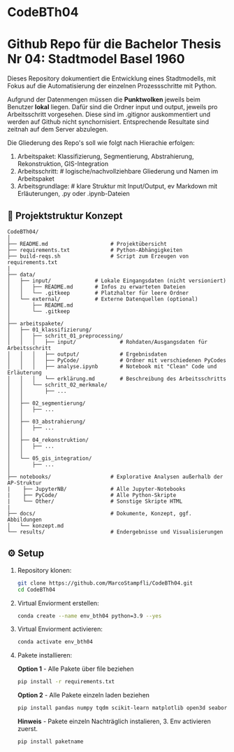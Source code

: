# CodeBTh04

# Github Repo für die Bachelor Thesis Nr 04: Stadtmodel Basel 1960

Dieses Repository dokumentiert die Entwicklung eines Stadtmodells, mit Fokus auf die Automatisierung der einzelnen Prozessschritte mit Python.

Aufgrund der Datenmengen müssen die **Punktwolken** jeweils beim Benutzer **lokal** liegen. Dafür sind die Ordner input und output, jeweils pro Arbeitsschritt vorgesehen. Diese sind im .gitignor auskommentiert und werden auf Github nicht synchornisiert. Entsprechende Resultate sind zeitnah auf dem Server abzulegen.

Die Gliederung des Repo's soll wie folgt nach Hierachie erfolgen:

1. Arbeitspaket: Klassifizierung, Segmentierung, Abstrahierung, Rekonstruktion, GIS-Integration
2. Arbeitsschritt: # logische/nachvollziehbare Gliederung und Namen im Arbeitspaket
3. Arbeitsgrundlage: # klare Struktur mit Input/Output, ev Markdown mit Erläuterungen, .py oder .ipynb-Dateien

## 📁 Projektstruktur Konzept

```text
CodeBTh04/
│
├── README.md                    # Projektübersicht
├── requirements.txt             # Python-Abhängigkeiten
├── build-reqs.sh                # Script zum Erzeugen von requirements.txt
|
├── data/
│   ├── input/              # Lokale Eingangsdaten (nicht versioniert)
│   │   ├── README.md       # Infos zu erwarteten Dateien
│   │   └── .gitkeep        # Platzhalter für leere Ordner
│   └── external/           # Externe Datenquellen (optional)
│       ├── README.md
│       └── .gitkeep
│
├── arbeitspakete/
│   ├── 01_klassifizierung/
│   │   ├── schritt_01_preprocessing/
│   │   │   ├── input/              # Rohdaten/Ausgangsdaten für Arbeitsschritt
│   │   │   ├── output/             # Ergebnisdaten
│   │   │   ├── PyCode/             # Ordner mit verschiedenen PyCodes
│   │   │   ├── analyse.ipynb       # Notebook mit "Clean" Code und Erläuterung
│   │   │   └── erklärung.md        # Beschreibung des Arbeitsschritts
│   │   └── schritt_02_merkmale/
│   │       ├── ...
│   │
│   ├── 02_segmentierung/
│   │   ├── ...
│   │
│   ├── 03_abstrahierung/
│   │   ├── ...
│   │
│   ├── 04_rekonstruktion/
│   │   ├── ...
│   │
│   └── 05_gis_integration/
│       ├── ...
│
├── notebooks/                   # Explorative Analysen außerhalb der AP-Struktur
|    ├── JupyterNB/              # Alle Jupyter-Notebooks
|    ├── PyCode/                 # Alle Python-Skripte
|    └── Other/                  # Sonstige Skripte HTML
|
├── docs/                        # Dokumente, Konzept, ggf. Abbildungen
│   └── konzept.md
└── results/                     # Endergebnisse und Visualisierungen
```

## ⚙️ Setup

1. Repository klonen:

   ```bash
   git clone https://github.com/MarcoStampfli/CodeBTh04.git
   cd CodeBTh04
   ```

2. Virtual Enviorment erstellen:

   ```bash
   conda create --name env_bth04 python=3.9 --yes
   ```

3. Virtual Enviorment activieren:

   ```bash
   conda activate env_bth04
   ```

4. Pakete installieren:

   **Option 1** - Alle Pakete über file beziehen

   ```bash
   pip install -r requirements.txt
   ```

   **Option 2** - Alle Pakete einzeln laden beziehen

   ```bash
   pip install pandas numpy tqdm scikit-learn matplotlib open3d seaborn open3d
   ```

   **Hinweis** - Pakete einzeln Nachträglich instalieren, 3. Env activieren zuerst.

   ```bash
   pip install paketname
   ```
